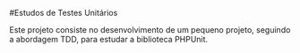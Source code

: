 #Estudos de Testes Unitários

Este projeto consiste no desenvolvimento de um pequeno projeto, seguindo a abordagem TDD, para estudar a biblioteca PHPUnit.